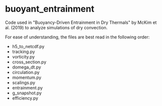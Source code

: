 # buoyant_entrainment
Code used in "Buoyancy-Driven Entrainment in Dry Thermals" by McKim et al. (2019) to analyze simulations of dry convection.

For ease of understanding, the files are best read in the following order:
- h5_to_netcdf.py
- tracking.py
- vorticity.py
- cross_section.py
- domega_dt.py
- circulation.py
- momentum.py
- scalings.py
- entrainment.py
- g_snapshot.py
- efficiency.py
